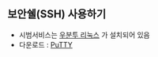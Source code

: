 ## 보안쉘(SSH) 사용하기
- 시범서비스는 [우분투 리눅스](https://www.ubuntu.com/) 가 설치되어 있음  
- 다운로드 : [PuTTY](https://www.chiark.greenend.org.uk/~sgtatham/putty/latest.html)  
